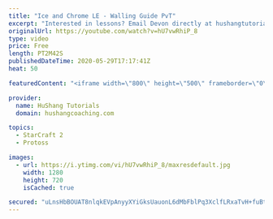 ```yaml
---
title: "Ice and Chrome LE - Walling Guide PvT"
excerpt: "Interested in lessons? Email Devon directly at hushangtutorials@outlook.com ------------------------------------------------------------------------------------------------------- Want to support HuShang Tutorials directly? Patreon is a website where you can contribute a monthly donation that will help"
originalUrl: https://youtube.com/watch?v=hU7vwRhiP_8
type: video
price: Free
length: PT2M42S
publishedDateTime: 2020-05-29T17:17:41Z
heat: 50

featuredContent: "<iframe width=\"800\" height=\"500\" frameborder=\"0\" src=\"https://www.youtube.com/embed/hU7vwRhiP_8\" allow=\"accelerometer; autoplay; encrypted-media; gyroscope; picture-in-picture\" allowfullscreen></iframe>"

provider:
  name: HuShang Tutorials
  domain: hushangcoaching.com

topics:
  - StarCraft 2
  - Protoss

images:
  - url: https://i.ytimg.com/vi/hU7vwRhiP_8/maxresdefault.jpg
    width: 1280
    height: 720
    isCached: true

secured: "uLnsHbBOUAT8nlqkEVpAnyyXYiGksUauonL6dMbFblPq3XclfLRxaTvH+fuBtH3nwV5SZ/UPo+ZlJA0rS+Ty4KUm5zjaaYTCwgAXsqC0gAq6EDDId8tKZRXQRGQ1XWcFNjzSfpSPiJVlUZ8DNjv/r8eLAYaEqgljlnOoqFamNfrnFa0ebmimOOHrWQ3e71HEPm70xS44KHWtt/P3/f3AeuxPgmhB69DkbO+8uK6p3lXSSZfRmpZtshuRL30uHhkPp8lT8/8tEdnHMoRPM1NVdNq+6JaDo08Bh7r0zq8w0IpiP9hnKeOUeDw+EeVT5kQdiFF4bywVhUjlsUhrEg/USrQlo97pwecCWh/KCApEGiG/A6VKm6m1OTPQi5jdQJwqvfCWC4pJ8/JJ/9/ej0YqYyH9t0/LW8IX8i19JW2RmDo=;nKI2AeGuPTBJGONnr3ALFg=="
---
```


